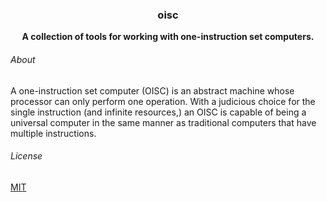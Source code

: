 <h3 align="center">oisc</h3>

<p align="center">
    <b>A collection of tools for working with one-instruction set computers.</b>
</p>

###### About

A one-instruction set computer (OISC) is an abstract machine whose processor can only perform one operation. With a judicious choice for the single instruction (and infinite resources,) an OISC is capable of being a universal computer in the same manner as traditional computers that have multiple instructions.

###### License

[MIT](https://choosealicense.com/licenses/mit/)

